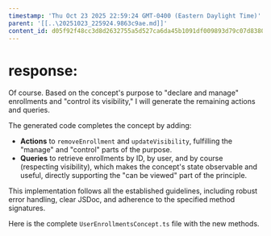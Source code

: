 ```yaml
---
timestamp: 'Thu Oct 23 2025 22:59:24 GMT-0400 (Eastern Daylight Time)'
parent: '[[..\20251023_225924.9863c9ae.md]]'
content_id: d05f92f48cc3d8d2632755a5d527ca6da45b1091df009893d79c07d83800cc27
---
```


# response:

Of course. Based on the concept's purpose to "declare and manage" enrollments and "control its visibility," I will generate the remaining actions and queries.

The generated code completes the concept by adding:

* **Actions** to `removeEnrollment` and `updateVisibility`, fulfilling the "manage" and "control" parts of the purpose.
* **Queries** to retrieve enrollments by ID, by user, and by course (respecting visibility), which makes the concept's state observable and useful, directly supporting the "can be viewed" part of the principle.

This implementation follows all the established guidelines, including robust error handling, clear JSDoc, and adherence to the specified method signatures.

Here is the complete `UserEnrollmentsConcept.ts` file with the new methods.
